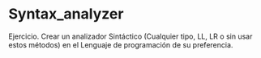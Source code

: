 # Syntax_analyzer
Ejercicio. Crear un analizador Sintáctico (Cualquier tipo, LL, LR o sin usar estos métodos) en el Lenguaje de programación de su preferencia.
